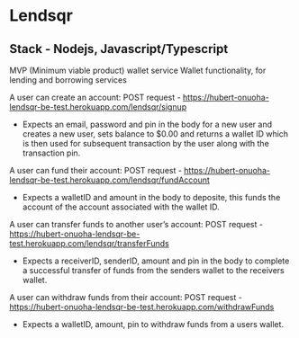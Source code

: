 # Lendsqr

## Stack - Nodejs, Javascript/Typescript

MVP (Minimum viable product)  wallet service
Wallet functionality, for lending and borrowing services

A user can create an account: POST request - https://hubert-onuoha-lendsqr-be-test.herokuapp.com/lendsqr/signup
  - Expects an email, password and pin in the body for a new user and creates a new user, sets balance to $0.00 and returns a wallet ID which is then used for subsequent transaction by the user along with the transaction pin. 
  
A user can fund their account: POST request - https://hubert-onuoha-lendsqr-be-test.herokuapp.com/lendsqr/fundAccount
  - Expects a walletID and amount in the body to deposite, this funds the account of the account associated with the wallet ID.

A user can transfer funds to another user’s account: POST request - https://hubert-onuoha-lendsqr-be-test.herokuapp.com/lendsqr/transferFunds
  - Expects a receiverID, senderID, amount and pin in the body to complete a successful transfer of funds from the senders wallet to the receivers wallet. 
  
A user can withdraw funds from their account: POST request - https://hubert-onuoha-lendsqr-be-test.herokuapp.com/withdrawFunds
- Expects a walletID, amount, pin to withdraw funds from a users wallet.
